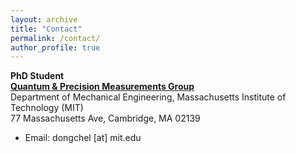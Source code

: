 ```yaml
---
layout: archive
title: "Contact"
permalink: /contact/
author_profile: true
---
```

<b>PhD Student</b> <br>
[<b>Quantum & Precision Measurements Group</b>](https://precision.mit.edu/) <br>
Department of Mechanical Engineering, Massachusetts Institute of Technology (MIT) <br>
77 Massachusetts Ave, Cambridge, MA 02139<br>


* Email: dongchel [at] mit.edu

